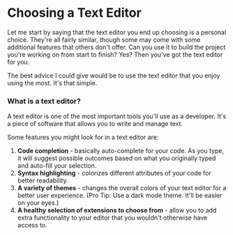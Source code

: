 # Choosing a Text Editor

Let me start by saying that the text editor you end up choosing is a personal choice. They're all fairly similar, though some may come with some additional
features that others don't offer. Can you use it to build the project you're working on from start to finish? Yes? Then you've got the text editor for you.

The best advice I could give would be to use the text editor that you enjoy using the most. It's that simple.

### What is a text editor?

A text editor is one of the most important tools you'll use as a developer. It's a piece of software that allows you to write and manage text.

Some features you might look for in a text editor are:

1. **Code completion** - basically auto-complete for your code. As you type, it will suggest possible outcomes based on what you originally typed and auto-fill your selection.
2. **Syntax highlighting** - colorizes different attributes of your code for better readability.
3. **A variety of themes** - changes the overall colors of your text editor for a better user experience. (Pro Tip: Use a dark mode theme. It'll be easier on your eyes.)
4. **A healthy selection of extensions to choose from** - allow you to add extra functionality to your editor that you wouldn't otherwise have access to.
